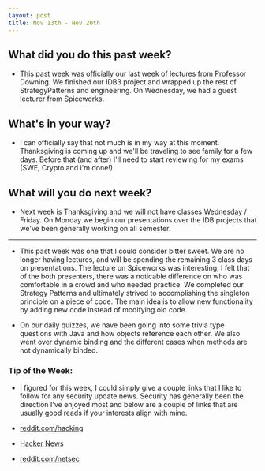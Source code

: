 ```yaml
---
layout: post
title: Nov 13th - Nov 20th
---
```


## What did you do this past week?

 - This past week was officially our last week of lectures from Professor Downing. We finished our IDB3 project and wrapped up the rest of StrategyPatterns and engineering. On Wednesday, we had a guest lecturer from Spiceworks.  

## What's in your way?

 - I can officially say that not much is in my way at this moment. Thanksgiving is coming up and we'll be traveling to see family for a few days. Before that (and after) I'll need to start reviewing for my exams (SWE, Crypto and i'm done!). 
 
## What will you do next week?

 - Next week is Thanksgiving and we will not have classes Wednesday / Friday. On Monday we begin our presentations over the IDB projects that we've been generally working on all semester. 
---

 - This past week was one that I could consider bitter sweet. We are no longer having lectures, and will be spending the remaining 3 class days on presentations. The lecture on Spiceworks was interesting, I felt that of the both presenters, there was a noticable difference on who was comfortable in a crowd and who needed practice. We completed our Strategy Patterns and ultimately strived to accomplishing the singleton principle on a piece of code. The main idea is to allow new functionality by adding new code instead of modifying old code. 

 - On our daily quizzes, we have been going into some trivia type questions with Java and how objects reference each other. We also went over dynamic binding and the different cases when methods are not dynamically binded. 

### Tip of the Week:

 - I figured for this week, I could simply give a couple links that I like to follow for any security update news. Security has generally been the direction I've enjoyed most and below are a couple of links that are usually good reads if your interests align with mine. 

 - [reddit.com/hacking](https://www.reddit.com/r/hacking/)
 - [Hacker News](https://news.ycombinator.com/news)
 - [reddit.com/netsec](https://www.reddit.com/r/netsec/)
